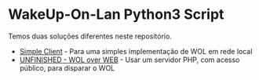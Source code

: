 # WakeUp-On-Lan Python3 Script

Temos duas soluções diferentes neste repositório.

- [Simple Client](./simple_client/) - Para uma simples implementação de WOL em rede local
- [UNFINISHED - WOL over WEB](./web_wol_client/) - Usar um servidor PHP, com acesso público, para disparar o WOL

